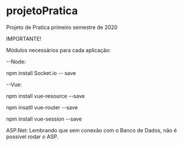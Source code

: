 # projetoPratica
Projeto de Pratica primeiro semestre de 2020

IMPORTANTE!

Módulos necessários para cada aplicação:

--Node:

npm install Socket.io -- save

--Vue:

npm install vue-resource --save

npm insatll vue-router --save

npm install vue-session --save

ASP.Net:
Lembrando que sem conexão com o Banco de Dados, não é possivel rodar o ASP.
